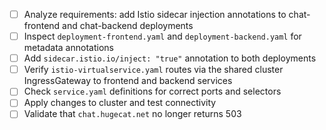 - [ ] Analyze requirements: add Istio sidecar injection annotations to chat-frontend and chat-backend deployments
- [ ] Inspect `deployment-frontend.yaml` and `deployment-backend.yaml` for metadata annotations
- [ ] Add `sidecar.istio.io/inject: "true"` annotation to both deployments
- [ ] Verify `istio-virtualservice.yaml` routes via the shared cluster IngressGateway to frontend and backend services
- [ ] Check `service.yaml` definitions for correct ports and selectors
- [ ] Apply changes to cluster and test connectivity
- [ ] Validate that `chat.hugecat.net` no longer returns 503
